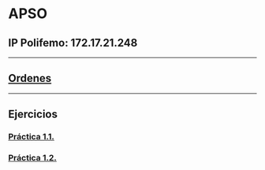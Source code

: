 # APSO
## IP Polifemo: 172.17.21.248
---
## [Ordenes](https://github.com/rubencq26/APSO/blob/main/Ordenes)
---
## Ejercicios
### [Práctica 1.1.](https://github.com/rubencq26/APSO/blob/main/Ejercicios/Practica1.1.md#notas)
### [Práctica 1.2.](https://github.com/rubencq26/APSO/blob/main/Ejercicios/Practica1.2.md)
